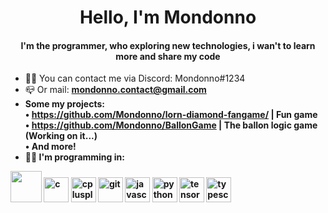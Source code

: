 <h1 align="center">Hello, I'm Mondonno</h1>
<h4 align="center">I'm the programmer, who exploring new technologies, i wan't to learn more and share my code</h3>
  
  - 🤷‍♂️ You can contact me via Discord: Mondonno#1234
  - 📪 Or mail: <a href="mailto:mondonno.contact@gmail.com"><b>mondonno.contact@gmail.com<b></a>
  - Some my projects: <br>
    • <a href="https://github.com/Mondonno/lorn-diamond-fangame/tree/update-mondonno">https://github.com/Mondonno/lorn-diamond-fangame/</a> | Fun game<br>
    • https://github.com/Mondonno/BallonGame | The ballon logic game (Working on it...)<br>
    • And more!
  - 👨‍💻 I'm programming in:
<p algin="left"><img width="50" height="50" src="https://cdn.worldvectorlogo.com/logos/c--4.svg">
  <img src="https://devicons.github.io/devicon/devicon.git/icons/c/c-original.svg" alt="c" width="40" height="40"/> <img src="https://devicons.github.io/devicon/devicon.git/icons/cplusplus/cplusplus-original.svg" alt="cplusplus" width="40" height="40"/> <img src="https://www.vectorlogo.zone/logos/git-scm/git-scm-icon.svg" alt="git" width="40" height="40"/> <img src="https://devicons.github.io/devicon/devicon.git/icons/javascript/javascript-original.svg" alt="javascript" width="40" height="40"/> <img src="https://devicons.github.io/devicon/devicon.git/icons/python/python-original.svg" alt="python" width="40" height="40"/> <img src="https://www.vectorlogo.zone/logos/tensorflow/tensorflow-icon.svg" alt="tensorflow" width="40" height="40"/> <img src="https://devicons.github.io/devicon/devicon.git/icons/typescript/typescript-original.svg" alt="typescript" width="40" height="40"/>
  </p>
  

